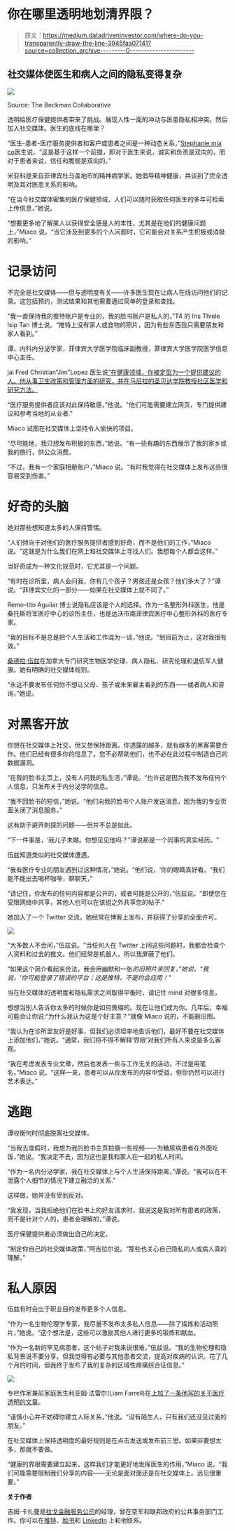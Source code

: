 # 你在哪里透明地划清界限？

> 原文：<https://medium.datadriveninvestor.com/where-do-you-transparently-draw-the-line-3945faa07141?source=collection_archive---------0----------------------->

## 社交媒体使医生和病人之间的隐私变得复杂

![](img/82c17c215110bb8406cf93419b56e4dc.png)

Source: The Beckman Collaborative

透明给医疗保健提供者带来了挑战。展现人性一面的冲动与医患隐私相冲突。然后加入社交媒体。医生的底线在哪里？

“医生-患者-医疗服务提供者和客户或患者之间是一种动态关系，”[Stephanie mia co](https://twitter.com/StephMiaco)医生说。“这是基于这样一个前提，即对于医生来说，诚实和负责是双向的，而对于患者来说，信任和脆弱是双向的。”

米亚科是来自菲律宾杜马盖地市的精神病学家。她倡导精神健康，并谈到了完全透明及其对医患关系的影响。

“在当今社交媒体密集的医疗保健领域，人们可以随时获取任何医生的多年可检索上传信息，”她说。

“想要更多地了解某人以获得安全感是人的本性，尤其是在他们的健康问题上，”Miaco 说。“当它涉及到更多的个人问题时，它可能会对关系产生积极或消极的影响。”

# 记录访问

不完全是社交媒体——但与透明度有关——许多医生现在让病人在线访问他们的记录。这包括预约，测试结果和其他需要通过简单的登录和查找。

“我一直保持我的推特账户是专业的，我的脸书账户是私人的，”T4 的 Iris Thiele Isip Tan 博士说。“推特上没有家人或食物的照片，因为有些东西我只需要朋友和家人看到。”

谭，内科内分泌学家，菲律宾大学医学院临床副教授，菲律宾大学医学院医学信息中心主任。

jai Fred Christian“Jim”Lopez 医生说[“在健康领域，你被定型为一个提供建议的人。他从事卫生政策和管理方面的研究，并在马尼拉的圣贝达学院教授社区医学和研究方法。](https://twitter.com/jaifredlopez)

“医疗服务提供者应该对此保持敏感，”他说。"他们可能需要建立网页，专门提供建议和参考当地的从业者."

Miaco 试图在社交媒体上坚持令人愉快的项目。

“尽可能地，我只想发布积极的东西，”她说。“有一些有趣的东西展示了我的家乡或我的旅行，供公众消费。

“不过，我有一个家庭相册账户，”Miaco 说。“有时我觉得在社交媒体上发布这些很容易受到伤害。”

# 好奇的头脑

她对那些想知道太多的人保持警惕。

“人们倾向于对他们的医疗服务提供者感到好奇，而不是他们的工作，”Miaco 说。“这就是为什么我们在网上和社交媒体上寻找人们。我想每个人都会这样。”

当好奇成为一种文化规范时，它尤其是一个问题。

“有时在诊所里，病人会问我，你有几个孩子？男孩还是女孩？他们多大了？”谭说。“菲律宾文化的一部分——如果在社交媒体上就不同了。”

Remo-tito Aguilar 博士说隐私应该是个人的选择。作为一名整形外科医生，他是桑托斯将军医疗中心的诊所主任，也是达沃市南菲律宾医疗中心整形外科的医疗专家。

“我的目标不是总是把个人生活和工作混为一谈，”他说。“到目前为止，这对我很有效。”

[桑德拉·伍兹](https://twitter.com/SandraWoodsMtl)在加拿大专门研究生物医学伦理、病人隐私、研究伦理和退伍军人健康。她有明确的社交媒体规则。

“永远不要发布任何你不想让父母、孩子或未来雇主看到的东西——或者病人和咨询，”她说。

# 对黑客开放

你想在社交媒体上社交，但又想保持距离。你透露的越多，就有越多的黑客需要合作。他们已经有很多你的信息了。您不必帮助他们，也不必在此过程中制造自己的数据漏洞。

“在我的脸书主页上，没有人问我的私生活，”谭说。“也许这是因为我不发布任何个人信息，只发布关于内分泌学的信息。

“我不回脸书的短信，”她说。“他们向我的脸书个人账户发送消息，因为我的专业页面关闭了消息服务。”

这有助于避开刺探的问题——但并不总是如此。

“下一件事是，‘我儿子未婚。你想见见他吗？”谭说那是一个同事的真实经历。"

伍兹知道类似的社交媒体遭遇。

“我有医疗专业的朋友遇到过这种情况，”她说。“他们说，‘你的眼睛真好看。“我们能不能出去喝杯咖啡，聊聊天，”

“请记住，你发布的任何内容都是公开的，或者可能是公开的，”伍兹说。"即使您在受限网络中共享，其他人也可以在该组之外共享您的帖子."

她加入了一个 Twitter 交流，她经常在博客上发布，并获得了分享的全面许可。

![](img/6dbe698441709be9c409fe3bbd37e58f.png)

“大多数人不会问，”伍兹说。“当任何人在 Twitter 上问这些问题时，我都会检查个人资料和过去的推文。他们经常是机器人，所以我屏蔽了他们。

“如果这个简介看起来合法，我会用幽默和一张*的旧照片来回复，”她说。“我说，‘你可能登录了错误的平台；这是推特，不是约会应用！"*

当在社交媒体的透明度和隐私需求之间取得平衡时，请记住 mind 对很多信息。

想想当别人告诉你太多的时候你是如何畏缩的。现在让他们成为你。几年后，幸福可能会让你说:“为什么我认为这是个好主意？”就像 Miaco 说的，不能删旧图。

“我认为在诊所里友好是好事，但我们必须坦率地告诉他们，最好不要在社交媒体上添加他们，”她说。“通常，我们将不得不解释‘界限’对我们所有人来说是多么客观。

“我在考虑发表专业文章，然后也发表一些与工作无关的活动，不过是用笔名，”Miaco 说。“这样一来，患者可以从你发布的内容中受益，但你仍然可以进行艺术表达。”

# 逃跑

谭权衡何时彻底脱离社交媒体。

“当我去度假时，我想为我的脸书主页拍摄一些视频——为糖尿病患者在外面吃饭，”她说。“我决定不去，因为这也是我和家人在一起的私人时间。

“作为一名内分泌学家，我在社交媒体上与个人生活保持距离，”谭说。"我可以在不泄露个人细节的情况下建立融洽的关系."

这样做，她并没有受到反对。

“我发现，当我拒绝他们在脸书上的好友请求时，我说这是我对所有患者的政策，而不是针对个人的，患者会理解的，”谭说。

医疗保健提供者必须做出自己的决定。

“制定你自己的社交媒体政策，”阿吉拉尔说。“那些也关心自己隐私的人或病人真的理解。”

# 私人原因

伍兹有时会出于职业目的发布更多个人信息。

“作为一名生物伦理学专家，我尽量不发布太多私人信息——除了锻炼和活动照片，”她说。“这个想法是，这些可以激励其他人进行更多的锻炼和献血。

“作为一名新的罕见病患者，这个帖子对我来说很难，”伍兹说。“我的生物伦理和隐私背景说不要分享。但我觉得有必要与其他患者交流，提高对疾病的认识。花了几个月的时间，但我终于发布了我的复杂的区域性疼痛综合征信息。”

![](img/d05ba60ae2535d52eb95db45adc21b8a.png)

专栏作家兼前家庭医生利亚姆·法雷尔(Liam Farrell)在[上加了一条他写的关于医疗透明的文章](https://www.gponline.com/liam-farrell-id-love-friend-bma-says-no/article/1086995)。

“谨慎小心并不妨碍你建立人际关系，”他说。“没有陌生人，只有我们还没见过面的朋友。”

在社交媒体上保持透明度的最好规则是在点击发送或发布前三思。如果非要想太多，那就不要做。

“健康的界限需要建立起来，这样我们才能更好地发挥医生的作用，”Miaco 说。“我们可能需要限制我们分享的内容——无论是面对面还是在社交媒体上。远见很重要。”

**关于作者**

吉姆·卡扎曼是[拉戈金融服务公司](http://largofinancialservices.com)的经理，曾在空军和联邦政府的公共事务部门工作。你可以在[推特](https://twitter.com/JKatzaman)、[脸书](https://www.facebook.com/jim.katzaman)和 [LinkedIn](https://www.linkedin.com/in/jim-katzaman-33641b21/) 上和他联系。